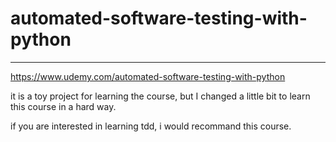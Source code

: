 # automated-software-testing-with-python #

----

https://www.udemy.com/automated-software-testing-with-python

it is a toy project for learning the course, but I changed a little bit to 
learn this course in a hard way.

if you are interested in learning tdd, i would recommand this course.

